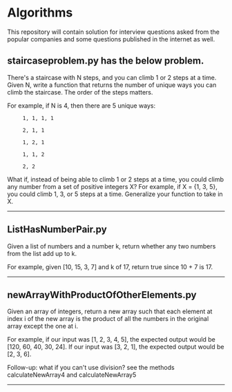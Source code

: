 # Algorithms
This repository will contain solution for interview questions asked from the popular companies and some questions published in the internet as well.

## staircaseproblem.py has the below problem.
There's a staircase with N steps, and you can climb 1 or 2 steps at a time. Given N, write a function that returns the number of      unique ways you can climb the staircase. The order of the steps matters.

For example, if N is 4, then there are 5 unique ways:


         1, 1, 1, 1

         2, 1, 1
         
         1, 2, 1
         
         1, 1, 2
         
         2, 2

What if, instead of being able to climb 1 or 2 steps at a time, you could climb any number from a set of positive integers X? For example, if X = {1, 3, 5}, you could climb 1, 3, or 5 steps at a time. Generalize your function to take in X.

---

## ListHasNumberPair.py
Given a list of numbers and a number k, return whether any two numbers from the list add up to k.

For example, given [10, 15, 3, 7] and k of 17, return true since 10 + 7 is 17.

---
## newArrayWithProductOfOtherElements.py

Given an array of integers, return a new array such that each element at index i of the new array is the product of all the numbers in the original array except the one at i.

For example, if our input was [1, 2, 3, 4, 5], the expected output would be [120, 60, 40, 30, 24]. If our input was [3, 2, 1], the expected output would be [2, 3, 6].

Follow-up: what if you can't use division? see the methods calculateNewArray4 and calculateNewArray5

---
